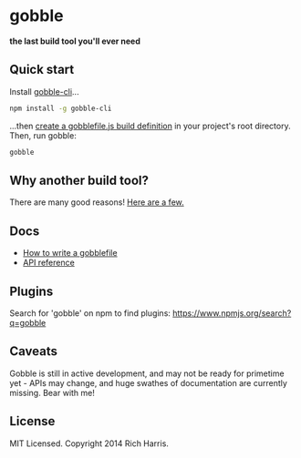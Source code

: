 # gobble

**the last build tool you'll ever need**

## Quick start

Install [gobble-cli](https://github.com/gobblejs/gobble-cli)...

```bash
npm install -g gobble-cli
```

...then [create a gobblefile.js build definition](https://github.com/gobblejs/gobble/wiki/How-to-write-a-gobblefile) in your project's root directory. Then, run gobble:

```bash
gobble
```

## Why another build tool?

There are many good reasons! [Here are a few.](https://github.com/gobblejs/gobble/wiki/Why-another-build-tool%3F)


## Docs

* [How to write a gobblefile](https://github.com/gobblejs/gobble/wiki/How-to-write-a-gobblefile)
* [API reference](https://github.com/gobblejs/gobble/wiki/API-reference)


## Plugins

Search for 'gobble' on npm to find plugins: https://www.npmjs.org/search?q=gobble


## Caveats

Gobble is still in active development, and may not be ready for primetime yet - APIs may change, and huge swathes of documentation are currently missing. Bear with me!


## License

MIT Licensed. Copyright 2014 Rich Harris.
